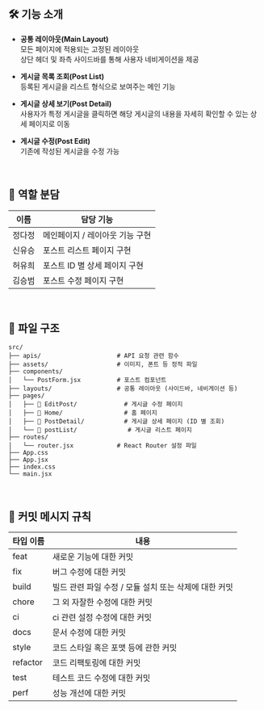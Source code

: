 ## 🛠 기능 소개

- **공통 레이아웃(Main Layout)**  
  모든 페이지에 적용되는 고정된 레이아웃  
  상단 헤더 및 좌측 사이드바를 통해 사용자 네비게이션을 제공

- **게시글 목록 조회(Post List)**  
  등록된 게시글을 리스트 형식으로 보여주는 메인 기능

- **게시글 상세 보기(Post Detail)**  
  사용자가 특정 게시글을 클릭하면 해당 게시글의 내용을 자세히 확인할 수 있는 상세 페이지로 이동

- **게시글 수정(Post Edit)**  
  기존에 작성된 게시글을 수정 가능

<br>

## 👥 역할 분담

| 이름   | 담당 기능                       |
| ------ | ------------------------------- |
| 정다정 | 메인페이지 / 레이아웃 기능 구현 |
| 신유승 | 포스트 리스트 페이지 구현       |
| 허유희 | 포스트 ID 별 상세 페이지 구현   |
| 김승범 | 포스트 수정 페이지 구현         |

<br/>

## 📁 파일 구조

```
src/
├── apis/                     # API 요청 관련 함수
├── assets/                   # 이미지, 폰트 등 정적 파일
├── components/
│   └── PostForm.jsx          # 포스트 컴포넌트
├── layouts/                  # 공통 레이아웃 (사이드바, 네비게이션 등)
├── pages/
│   ├── 📁 EditPost/             # 게시글 수정 페이지
│   ├── 📁 Home/                 # 홈 페이지
│   ├── 📁 PostDetail/           # 게시글 상세 페이지 (ID 별 조회)
│   └── 📁 postList/              # 게시글 리스트 페이지
├── routes/
│   └── router.jsx            # React Router 설정 파일
├── App.css
├── App.jsx
├── index.css
└── main.jsx
```

<br>

## 📝 커밋 메시지 규칙

| 타입 이름 | 내용                                                  |
| --------- | ----------------------------------------------------- |
| feat      | 새로운 기능에 대한 커밋                               |
| fix       | 버그 수정에 대한 커밋                                 |
| build     | 빌드 관련 파일 수정 / 모듈 설치 또는 삭제에 대한 커밋 |
| chore     | 그 외 자잘한 수정에 대한 커밋                         |
| ci        | ci 관련 설정 수정에 대한 커밋                         |
| docs      | 문서 수정에 대한 커밋                                 |
| style     | 코드 스타일 혹은 포맷 등에 관한 커밋                  |
| refactor  | 코드 리팩토링에 대한 커밋                             |
| test      | 테스트 코드 수정에 대한 커밋                          |
| perf      | 성능 개선에 대한 커밋                                 |
